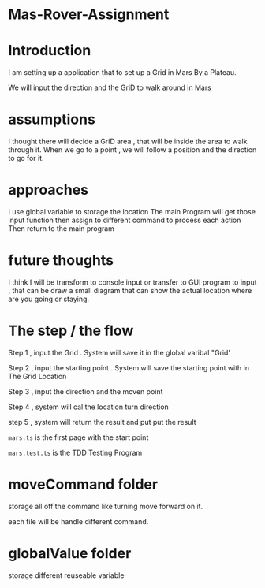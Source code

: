 # Mas-Rover-Assignment


# Introduction

I am setting up a application that to set up a Grid in Mars By a Plateau.

We will input the direction and the GriD to walk around in Mars

# assumptions

I thought there will decide a GriD area , that will be inside the area to walk through it. When we go to a point , we will follow a position and the direction to go for it.

# approaches

I use global variable to storage the location 
The main Program will get those input function then assign to different command to process each action
Then return to the main program

# future thoughts
I think I will be transform to console input or transfer to GUI program to input , that can be draw a small diagram that can show the actual location where are you going or staying.

# The step / the flow 
Step 1 , input the Grid . System will save it in the global varibal "Grid' 

Step 2 , input the starting point . System will save the starting point with in The Grid Location

Step 3 , input the direction and the moven point

Step 4 ,  system will cal the location turn direction

step 5 , system will return the result and put put the result



`mars.ts` is the first page with the start point 

`mars.test.ts` is the TDD Testing Program 


# moveCommand folder
storage all off the command like turning move forward on it.

each file will be handle different command.

# globalValue folder 
storage different reuseable variable

